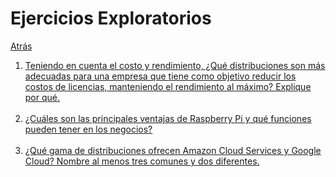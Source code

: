 # Ejercicios Exploratorios
<p><a href=../README.md>Atrás</a</p>

 <ol>
  <li>Teniendo en cuenta el costo y rendimiento, ¿Qué distribuciones son más adecuadas para una empresa que tiene como objetivo reducir los costos de licencias, manteniendo el rendimiento al máximo? Explique por qué.</li><br>
  
  <li>¿Cuáles son las principales ventajas de Raspberry Pi y qué funciones pueden tener en los negocios?</li><br>
  
  <li>¿Qué gama de distribuciones ofrecen Amazon Cloud Services y Google Cloud? Nombre al menos tres comunes y dos diferentes.</li><br>
 </ol>
